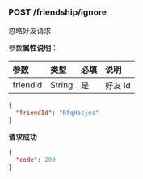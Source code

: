 ### POST /friendship/ignore

忽略好友请求

参数**属性说明**：

| 参数        |  类型    | 必填  | 说明              
| :----------|:-------- |:-----|:----------------
| friendId    | String   | 是   | 好友 Id

```json
{
  "friendId": "RfqHbcjes"
}
```

**请求成功**

```json
{
  "code": 200
}
```